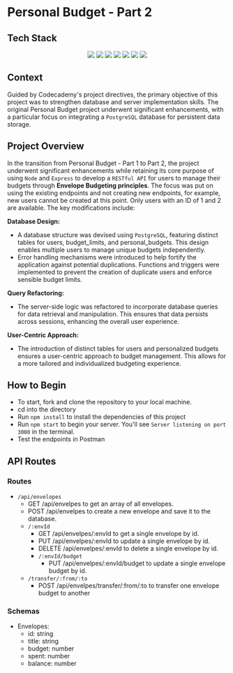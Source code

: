 # Personal Budget - Part 2

## Tech Stack

<div align="center">
  <img src="https://img.shields.io/badge/Node.js-339933.svg?style=for-the-badge&logo=nodedotjs&logoColor=white" />
  <img src="https://img.shields.io/badge/Nodemon-76D04B.svg?style=for-the-badge&logo=Nodemon&logoColor=white" />
  <img src="https://img.shields.io/badge/Express-000000.svg?style=for-the-badge&logo=Express&logoColor=white" />
  <img src="https://img.shields.io/badge/JavaScript-F7DF1E.svg?style=for-the-badge&logo=JavaScript&logoColor=black" />
  <img src="https://img.shields.io/badge/Postman-FF6C37.svg?style=for-the-badge&logo=Postman&logoColor=white" />
  <img src="https://img.shields.io/badge/PostgreSQL-4169E1.svg?style=for-the-badge&logo=PostgreSQL&logoColor=white" />
  <img src="https://img.shields.io/badge/GitHub-181717.svg?style=for-the-badge&logo=GitHub&logoColor=white" />
</div> 

## Context

Guided by Codecademy's project directives, the primary objective of this project was to strengthen database and server implementation skills. The original Personal Budget project underwent significant enhancements, with a particular focus on integrating a `PostgreSQL` database for persistent data storage.

## Project Overview

In the transition from Personal Budget - Part 1 to Part 2, the project underwent significant enhancements while retaining its core purpose of using `Node` and `Express` to develop a `RESTful API` for users to manage their budgets through **Envelope Budgeting principles**. The focus was put on using the existing endpoints and not creating new endpoints, for example, new users cannot be created at this point. Only users with an ID of 1 and 2 are available. The key modifications include:

**Database Design:**
- A database structure was devised using `PostgreSQL`, featuring distinct tables for users, budget_limits, and personal_budgets. This design enables multiple users to manage unique budgets independently. 
- Error handling mechanisms were introduced to help fortify the application against potential duplications. Functions and triggers were implemented to prevent the creation of duplicate users and enforce sensible budget limits.

**Query Refactoring:**
- The server-side logic was refactored to incorporate database queries for data retrieval and manipulation. This ensures that data persists across sessions, enhancing the overall user experience.

**User-Centric Approach:**
- The introduction of distinct tables for users and personalized budgets ensures a user-centric approach to budget management. This allows for a more tailored and individualized budgeting experience.

## How to Begin

- To start, fork and clone the repository to your local machine.
- cd into the directory
- Run `npm install` to install the dependencies of this project 
- Run `npm start` to begin your server. You'll see `Server listening on port 3000` in the terminal.
- Test the endpoints in Postman

## API Routes

### Routes

- `/api/envelopes`
  - GET /api/envelpes to get an array of all envelopes.
  - POST /api/envelpes to create a new envelope and save it to the database.
  - `/:envId`
    - GET /api/envelpes/:envId to get a single envelope by id.
    - PUT /api/envelpes/:envId to update a single envelope by id.
    - DELETE /api/envelpes/:envId to delete a single envelope by id.
    - `/:envId/budget`
      - PUT /api/envelpes/:envId/budget to update a single envelope budget by id.
  - `/transfer/:from/:to`
    - POST /api/envelpes/transfer/:from/:to to transfer one envelope budget to another

### Schemas

- Envelopes:
  - id: string
  - title: string
  - budget: number
  - spent: number
  - balance: number
